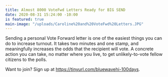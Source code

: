 ```yaml
---
title: Almost 8000 VoteFwd Letters Ready for BIG SEND
date: 2020-08-31 15:24:00 -10:00
is featured: true
main-image: "/uploads/Caroline%20and%20VoteFwd%20Letters.JPG"
---
```


Sending a personal Vote Forward letter is one of the easiest things you can do to increase turnout. It takes two minutes and one stamp, and meaningfully increases the odds that the recipient will vote. A concrete action you can take, no matter where you live, to get unlikely-to-vote fellow citizens to the polls.

Want to join? Sign up at https://tinyurl.com/bluewavehi-100days.